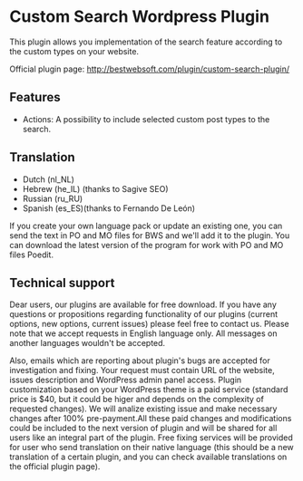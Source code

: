Custom Search Wordpress Plugin
==============================

This plugin allows you implementation of the search feature according to the custom types on your website.

Official plugin page: http://bestwebsoft.com/plugin/custom-search-plugin/


Features
-----------------------------
* Actions: A possibility to include selected custom post types to the search.


Translation
-----------------------------
* Dutch (nl_NL)
* Hebrew (he_IL) (thanks to Sagive SEO)
* Russian (ru_RU)
* Spanish (es_ES)(thanks to Fernando De León)

If you create your own language pack or update an existing one, you can send the text in PO and MO files for BWS and we'll add it to the plugin. You can download the latest version of the program for work with PO and MO files Poedit.


Technical support
-----------------------------
Dear users, our plugins are available for free download. If you have any questions or propositions regarding functionality of our plugins (current options, new options, current issues) please feel free to contact us. Please note that we accept requests in English language only. All messages on another languages wouldn't be accepted.

Also, emails which are reporting about plugin's bugs are accepted for investigation and fixing. Your request must contain URL of the website, issues description and WordPress admin panel access. Plugin customization based on your WordPress theme is a paid service (standard price is $40, but it could be higer and depends on the complexity of requested changes). We will analize existing issue and make necessary changes after 100% pre-payment.All these paid changes and modifications could be included to the next version of plugin and will be shared for all users like an integral part of the plugin. Free fixing services will be provided for user who send translation on their native language (this should be a new translation of a certain plugin, and you can check available translations on the official plugin page).
